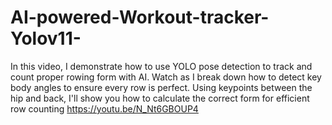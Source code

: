 # AI-powered-Workout-tracker-Yolov11-
In this video, I demonstrate how to use YOLO pose detection to track and count proper rowing form with AI. Watch as I break down how to detect key body angles to ensure every row is perfect. Using keypoints between the hip and back, I'll show you how to calculate the correct form for efficient row counting
https://youtu.be/N_Nt6GBOUP4

